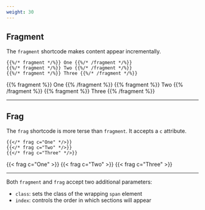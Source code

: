```yaml
---
weight: 30
---
```


## Fragment

The `fragment` shortcode makes content appear incrementally.

```
{{%/* fragment */%}} One {{%/* /fragment */%}}
{{%/* fragment */%}} Two {{%/* /fragment */%}}
{{%/* fragment */%}} Three {{%/* /fragment */%}}
```

{{% fragment %}} One {{% /fragment %}}
{{% fragment %}} Two {{% /fragment %}}
{{% fragment %}} Three {{% /fragment %}}

---

## Frag

The `frag` shortcode is more terse than `fragment`. It accepts a `c` attribute.

```
{{</* frag c="One" */>}}
{{</* frag c="Two" */>}}
{{</* frag c="Three" */>}}
```

{{< frag c="One" >}}
{{< frag c="Two" >}}
{{< frag c="Three" >}}

---

Both `fragment` and `frag` accept two additional parameters:

- `class`: sets the class of the wrapping `span` element
- `index`: controls the order in which sections will appear

